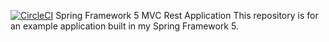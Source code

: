 [![CircleCI](https://circleci.com/gh/fascistcoder/Spring5-MVC-Rest/tree/master.svg?style=svg)](https://circleci.com/gh/fascistcoder/Spring5-MVC-Rest/tree/master)
Spring Framework 5 MVC Rest Application
This repository is for an example application built in my Spring Framework 5.